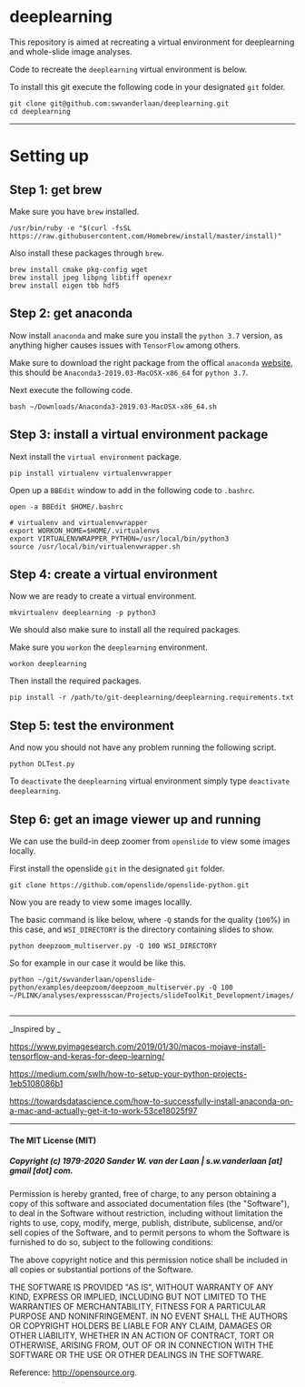 # deeplearning

This repository is aimed at recreating a virtual environment for deeplearning and whole-slide image analyses.

Code to recreate the `deeplearning` virtual environment is below.

To install this git execute the following code in your designated `git` folder.

```
git clone git@github.com:swvanderlaan/deeplearning.git
cd deeplearning
```


--------------

# Setting up

## Step 1: get brew
Make sure you have `brew` installed.

```
/usr/bin/ruby -e "$(curl -fsSL https://raw.githubusercontent.com/Homebrew/install/master/install)"
```

Also install these packages through `brew`.

```
brew install cmake pkg-config wget
brew install jpeg libpng libtiff openexr
brew install eigen tbb hdf5
```


## Step 2: get anaconda
Now install `anaconda` and make sure you install the `python 3.7` version, as anything higher causes issues with `TensorFlow` among others.

Make sure to download the right package from the offical `anaconda` [website](https://repo.anaconda.com/archive/Anaconda3-2019.03-MacOSX-x86_64.sh), this should be `Anaconda3-2019.03-MacOSX-x86_64` for `python 3.7`.

Next execute the following code.

```
bash ~/Downloads/Anaconda3-2019.03-MacOSX-x86_64.sh
```


## Step 3: install a virtual environment package
Next install the `virtual environment` package. 

```
pip install virtualenv virtualenvwrapper
```

Open up a `BBEdit` window to add in the following code to `.bashrc`.

```
open -a BBEdit $HOME/.bashrc
```

```
# virtualenv and virtualenvwrapper
export WORKON_HOME=$HOME/.virtualenvs
export VIRTUALENVWRAPPER_PYTHON=/usr/local/bin/python3
source /usr/local/bin/virtualenvwrapper.sh
```


## Step 4: create a virtual environment
Now we are ready to create a virtual environment.

```
mkvirtualenv deeplearning -p python3
```

We should also make sure to install all the required packages.

Make sure you `workon` the `deeplearning` environment.

```
workon deeplearning
```

Then install the required packages.

```
pip install -r /path/to/git-deeplearning/deeplearning.requirements.txt
```


## Step 5: test the environment
And now you should not have any problem running the following script.

```
python DLTest.py
```

To `deactivate` the `deeplearning` virtual environment simply type `deactivate deeplearning`.

## Step 6: get an image viewer up and running

We can use the build-in deep zoomer from `openslide` to view some images locally.

First install the openslide `git` in the designated `git` folder.

```
git clone https://github.com/openslide/openslide-python.git
```

Now you are ready to view some images locallly.

The basic command is like below, where `-Q` stands for the quality (`100`%) in this case, and `WSI_DIRECTORY` is the directory containing slides to show.

```
python deepzoom_multiserver.py -Q 100 WSI_DIRECTORY
```

So for example in our case it would be like this.

```
python ~/git/swvanderlaan/openslide-python/examples/deepzoom/deepzoom_multiserver.py -Q 100 ~/PLINK/analyses/expressscan/Projects/slideToolKit_Development/images/
  
```


--------------

_Inspired by _

https://www.pyimagesearch.com/2019/01/30/macos-mojave-install-tensorflow-and-keras-for-deep-learning/

https://medium.com/swlh/how-to-setup-your-python-projects-1eb5108086b1

https://towardsdatascience.com/how-to-successfully-install-anaconda-on-a-mac-and-actually-get-it-to-work-53ce18025f97


--------------

#### The MIT License (MIT)
##### Copyright (c) 1979-2020 Sander W. van der Laan | s.w.vanderlaan [at] gmail [dot] com.

Permission is hereby granted, free of charge, to any person obtaining a copy of this software and associated documentation files (the "Software"), to deal in the Software without restriction, including without limitation the rights to use, copy, modify, merge, publish, distribute, sublicense, and/or sell copies of the Software, and to permit persons to whom the Software is furnished to do so, subject to the following conditions:   

The above copyright notice and this permission notice shall be included in all copies or substantial portions of the Software.

THE SOFTWARE IS PROVIDED "AS IS", WITHOUT WARRANTY OF ANY KIND, EXPRESS OR IMPLIED, INCLUDING BUT NOT LIMITED TO THE WARRANTIES OF MERCHANTABILITY, FITNESS FOR A PARTICULAR PURPOSE AND NONINFRINGEMENT. IN NO EVENT SHALL THE AUTHORS OR COPYRIGHT HOLDERS BE LIABLE FOR ANY CLAIM, DAMAGES OR OTHER LIABILITY, WHETHER IN AN ACTION OF CONTRACT, TORT OR OTHERWISE, ARISING FROM, OUT OF OR IN CONNECTION WITH THE SOFTWARE OR THE USE OR OTHER DEALINGS IN THE SOFTWARE.

Reference: http://opensource.org.
